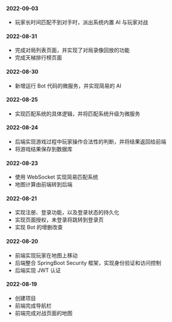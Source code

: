 #### 2022-09-03

- 玩家长时间匹配不到对手时，派出系统内置 AI 与玩家对战

#### 2022-08-31

- 完成对局列表页面，并实现了对局录像回放的功能
- 完成天梯排行榜页面

#### 2022-08-30

- 新增运行 Bot 代码的微服务，并实现简易的 AI

#### 2022-08-25

- 实现匹配系统的具体逻辑，并将匹配系统升级为微服务

#### 2022-08-24

- 后端实现游戏过程中玩家操作合法性的判断，并将结果返回给前端
- 将游戏结果保存到数据库

#### 2022-08-23

- 使用 WebSocket 实现简易匹配系统
- 地图计算由前端转到后端

#### 2022-08-21

- 实现注册、登录功能，以及登录状态的持久化
- 实现页面授权，未登录将跳转到登录页
- 实现 Bot 的增删改查

#### 2022-08-20

- 前端实现玩家在地图上移动
- 后端整合 SpringBoot Security 框架，实现身份验证和访问控制
- 后端实现 JWT 认证

#### 2022-08-19

- 创建项目
- 前端完成导航栏
- 前端完成对战页面的地图
